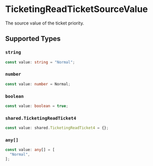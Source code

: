 # TicketingReadTicketSourceValue

The source value of the ticket priority.


## Supported Types

### `string`

```typescript
const value: string = "Normal";
```

### `number`

```typescript
const value: number = Normal;
```

### `boolean`

```typescript
const value: boolean = true;
```

### `shared.TicketingReadTicket4`

```typescript
const value: shared.TicketingReadTicket4 = {};
```

### `any[]`

```typescript
const value: any[] = [
  "Normal",
];
```

